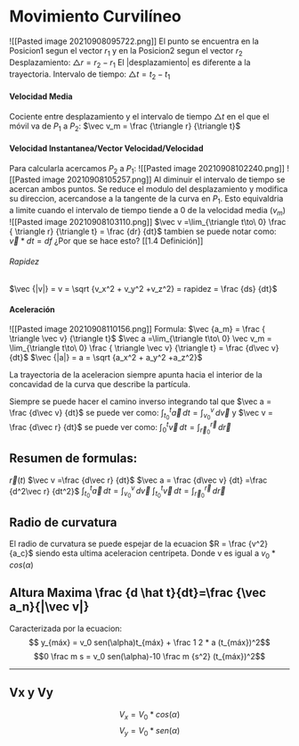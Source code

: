 
# Movimiento Curvilíneo

![[Pasted image 20210908095722.png]]
El punto se encuentra en la Posicion1 segun el vector $r_1$ y en la Posicion2 segun el vector $r_2$
Desplazamiento: $\triangle r = r_2 - r_1$
El |desplazamiento| es diferente a la trayectoria.
Intervalo de tiempo: $\triangle t = t_2 - t_1$
#### Velocidad Media
Cociente entre desplazamiento y el intervalo de tiempo $\triangle t$ en el que el móvil va de $P_1$ a $P_2$:
 $\vec v_m = \frac {\triangle r} {\triangle t}$

#### Velocidad Instantanea/Vector Velocidad/Velocidad
Para calcularla acercamos $P_2$ a $P_1$:
![[Pasted image 20210908102240.png]]
![[Pasted image 20210908105257.png]]
Al diminuir el intervalo de tiempo se acercan ambos puntos. Se reduce el modulo del desplazamiento y modifica su direccion, acercandose a la tangente de la curva en $P_1$.
Esto equivaldria a limite cuando el intervalo de tiempo tiende a 0 de la velocidad media ($v_m$)
![[Pasted image 20210908103110.png]]
 $\vec v =\lim_{\triangle t\to\ 0} \frac { \triangle r} {\triangle t} = \frac {dr} {dt}$ 
tambien se puede notar como: $\vec v * dt = df$
¿Por que se hace esto?
[[1.4 Definición]]
###### Rapidez
 $\vec {|v|} = v = \sqrt {v_x^2 + v_y^2 +v_z^2} = rapidez = \frac {ds} {dt}$

#### Aceleración
![[Pasted image 20210908110156.png]]
Formula:
$\vec {a_m} = \frac { \triangle \vec v} {\triangle t}$
 $\vec a =\lim_{\triangle t\to\ 0} \vec v_m = \lim_{\triangle t\to\ 0} \frac { \triangle \vec v} {\triangle t} = \frac {d\vec v} {dt}$ 
 $\vec {|a|} = a = \sqrt {a_x^2 + a_y^2 +a_z^2}$
 
 La trayectoria de la aceleracion siempre apunta hacia el interior de la concavidad de la curva que describe la partícula.
 
 Siempre se puede hacer el camino inverso integrando tal que $\vec a = \frac {d\vec v} {dt}$ se puede ver como: 
  $\int_{t_0}^{t} \vec a \,dt = \int_{v_0}^{v} \,d\vec v$
 y $\vec v = \frac {d\vec r} {dt}$ se puede ver como: 
 $\int_{0}^{t} \vec v \,dt = \int_{\vec r_0}^{\vec r} \,d\vec r$
 
 ## Resumen de formulas: 
$\vec r(t)$
$\vec v =\frac {d\vec r} {dt}$ 
$\vec a = \frac {d\vec v} {dt} =\frac {d^2\vec r} {dt^2}$
$\int_{t_0}^{t} \vec a \,dt = \int_{v_0}^{v} \,d\vec v$
$\int_{t_0}^{t} \vec v \,dt = \int_{\vec r_0}^{\vec r} \,d\vec r$


## Radio de curvatura
El radio de curvatura se puede espejar de la ecuacion $R = \frac {v^2}{a_c}$ siendo esta ultima aceleracion centrípeta. Donde v es igual a $v_0 * cos(\alpha)$

## Altura Maxima \frac {d \hat t}{dt}=\frac {\vec a_n}{|\vec v|}
Caracterizada por la ecuacion:
$$ y_{máx} = v_0 sen(\alpha)t_{máx} + \frac 1 2 * a (t_{máx})^2$$
$$0 \frac m s = v_0 sen(\alpha)-10 \frac m {s^2} (t_{máx})^2$$

---
## Vx y Vy
$$V_x=V_0*cos(\alpha)$$
$$V_y=V_0*sen(\alpha)$$